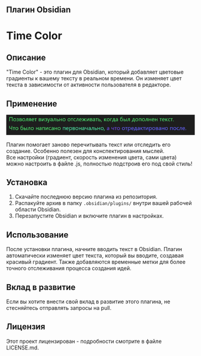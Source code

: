 ## Плагин Obsidian
# Time Color

## Описание

"Time Color" - это плагин для Obsidian, который добавляет цветовые градиенты к вашему тексту в реальном времени. Он изменяет цвет текста в зависимости от активности пользователя в редакторе.

## Применение

![img](./TEST_COLOR.jpg)

Плагин помогает заново перечитывать текст или отследить его создание. Особенно полезен для конспектирования мыслей.                      
Все настройки (градиент, скорость изменения цвета, сами цвета) можно настроить в файле .js, полностью подстроив его под свой стиль!

## Установка

1. Скачайте последнюю версию плагина из репозитория.
2. Распакуйте архив в папку `.obsidian/plugins/` внутри вашей рабочей области Obsidian.
3. Перезапустите Obsidian и включите плагин в настройках.

## Использование

После установки плагина, начните вводить текст в Obsidian. Плагин автоматически изменяет цвет текста, который вы вводите, создавая красивый градиент. Также добавляются временные метки для более точного отслеживания процесса создания идей.

## Вклад в развитие

Если вы хотите внести свой вклад в развитие этого плагина, не стесняйтесь отправлять запросы на pull.

## Лицензия

Этот проект лицензирован - подробности смотрите в файле LICENSE.md.
